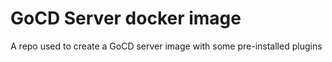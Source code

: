 # GoCD Server docker image

A repo used to create a GoCD server image with some pre-installed plugins
